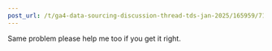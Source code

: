 ```yaml
---
post_url: /t/ga4-data-sourcing-discussion-thread-tds-jan-2025/165959/71
---
```

Same problem please help me too if you get it right.